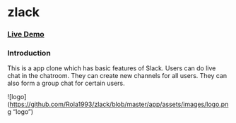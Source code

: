 # zlack

### [Live Demo](https://zlack-la.herokuapp.com/#/)

### Introduction

This is a app clone which has basic features of Slack. Users can do live chat in the chatroom. They can create new channels for all users. They can also form a group chat for certain users.

![logo] (https://github.com/Rola1993/zlack/blob/master/app/assets/images/logo.png “logo”)


